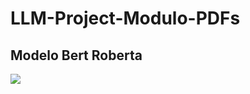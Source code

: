 # LLM-Project-Modulo-PDFs

## Modelo Bert Roberta
![](https://tungmphung.com/wp-content/uploads/2021/12/MobileBERT-architecture.png)
